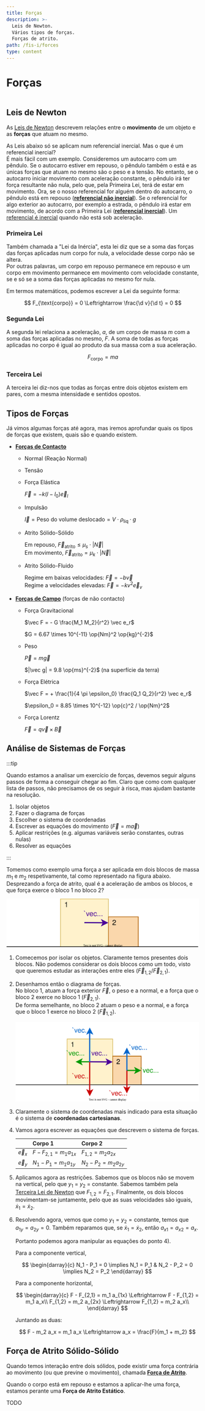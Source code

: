 ```yaml
---
title: Forças
description: >-
  Leis de Newton.
  Vários tipos de forças.
  Forças de atrito.
path: /fis-i/forces
type: content
---
```


# Forças

```toc

```

## Leis de Newton

As [Leis de Newton](https://en.wikipedia.org/wiki/Newton%27s_laws_of_motion)
descrevem relações entre o **movimento** de um objeto e as **forças** que atuam no mesmo.

As Leis abaixo só se aplicam num referencial inercial. Mas o que é um referencial inercial?  
É mais fácil com um exemplo. Consideremos um autocarro com um pêndulo.
Se o autocarro estiver em repouso, o pêndulo também o está
e as únicas forças que atuam no mesmo são o peso e a tensão.
No entanto, se o autocarro iniciar movimento com aceleração constante,
o pêndulo irá ter força resultante não nula, pelo que, pela Primeira Lei,
terá de estar em movimento.
Ora, se o nosso referencial for alguém dentro do autocarro,
o pêndulo está em repouso ([**referencial não inercial**](color:red)).
Se o referencial for algo exterior ao autocarro, por exemplo a estrada,
o pêndulo irá estar em movimento, de acordo com a Primeira Lei ([**referencial inercial**](color:green)).
Um [referencial é inercial](https://en.wikipedia.org/wiki/Inertial_frame_of_reference) quando não está sob
aceleração.

### Primeira Lei

Também chamada a "Lei da Inércia", esta lei diz que se a soma das forças das forças
aplicadas num corpo for nula, a velocidade desse corpo não se altera.  
Por outras palavras, um corpo em repouso permanece em repouso e um corpo em movimento
permanece em movimento com velocidade constante, se e só se a soma das forças
aplicadas no mesmo for nula.

Em termos matemáticos, podemos escrever a Lei da seguinte forma:

$$
F_{\text{corpo}} = 0 \Leftrightarrow \frac{\d v}{\d t} = 0
$$

### Segunda Lei

A segunda lei relaciona a aceleração, $a$, de um corpo de massa $m$ com a soma das forças aplicadas no mesmo, $F$.
A soma de todas as forças aplicadas no corpo é igual ao produto da sua massa com a sua aceleração.

$$
F_{\text{corpo}} = ma
$$

### Terceira Lei

A terceira lei diz-nos que todas as forças entre dois objetos existem em pares, com a mesma intensidade e sentidos opostos.

## Tipos de Forças

Já vimos algumas forças até agora, mas iremos aprofundar quais os tipos de forças que existem, quais são e quando existem.

- [**Forças de Contacto**](color:yellow)

  - Normal (Reação Normal)
  - Tensão
  - Força Elástica

    $\vec F = -k(l-l_0) \vec e_l$

  - Impulsão

    $\vec I = \text{Peso do volume deslocado} = V \cdot \rho_{\text{liq}} \cdot g$

  - Atrito Sólido-Sólido

    Em repouso, $\vec F_{\text{atrito}} \leq \mu_s \cdot |\vec N|$  
    Em movimento, $\vec F_{\text{atrito}} = \mu_k \cdot |\vec N|$

  - Atrito Sólido-Fluido

    Regime em baixas velocidades: $\vec F = - b\vec v$  
    Regime a velocidades elevadas: $\vec F = -k v^2 \vec e_v$

- [**Forças de Campo**](color:green) (forças de não contacto)

  - Força Gravitacional

    $\vec F = - G \frac{M_1 M_2}{r^2} \vec e_r$

    $G = 6.67 \times 10^{-11} \op{Nm}^2 \op{kg}^{-2}$

  - Peso

    $\vec P = m \vec g$

    $|\vec g| = 9.8 \op{ms}^{-2}$ (na superfície da terra)

  - Força Elétrica

    $\vec F = + \frac{1}{4 \pi \epsilon_0} \frac{Q_1 Q_2}{r^2} \vec e_r$

    $\epsilon_0 = 8.85 \times 10^{-12} \op{c}^2 / \op{Nm}^2$

  - Força Lorentz

    $\vec F = q \vec v \times \vec B$

## Análise de Sistemas de Forças

:::tip

Quando estamos a analisar um exercício de forças, devemos seguir alguns passos de forma a conseguir chegar ao fim.
Claro que como com qualquer lista de passos, não precisamos de os seguir à risca, mas ajudam bastante na resolução.

1. Isolar objetos
2. Fazer o diagrama de forças
3. Escolher o sistema de coordenadas
4. Escrever as equações do movimento ($\vec F = m \vec a$)
5. Aplicar restrições (e.g. algumas variáveis serão constantes, outras nulas)
6. Resolver as equações

:::

Tomemos como exemplo uma força a ser aplicada em dois blocos de massa $m_1$ e $m_2$
respetivamente, tal como representado na figura abaixo.
Desprezando a força de atrito, qual é a aceleração de ambos os blocos,
e que força exerce o bloco 1 no bloco 2?

![Bloco 1 e Bloco 2, com uma força F aplicada no bloco 1](./assets/0003-force-systems-blocks-with-force-f.svg#dark=3)

1. Comecemos por isolar os objetos. Claramente temos presentes dois blocos.
   Não podemos considerar os dois blocos como um todo, visto que queremos estudar
   as interações entre eles ($\vec F_{1,2}$/$\vec F_{2,1}$).
2. Desenhamos então o diagrama de forças.  
   No bloco 1, atuam a força exterior $\vec F$, o peso e a normal, e a força que
   o bloco 2 exerce no bloco 1 ($\vec F_{2,1}$).  
   De forma semelhante, no bloco 2 atuam o peso e a normal, e a força que o
   bloco 1 exerce no bloco 2 ($\vec F_{1,2}$).

   ![Diagrama de Forças](./assets/0003-force-systems-blocks-force-diagram.svg#dark=3)

3. Claramente o sistema de coordenadas mais indicado para esta situação é o sistema de **coordenadas cartesianas**.
4. Vamos agora escrever as equações que descrevem o sistema de forças.

   |            | Corpo 1                    | Corpo 2                  |
   | ---------- | -------------------------- | ------------------------ |
   | $\vec e_x$ | $F - F_{2,1} = m_1 a_{1x}$ | $F_{1,2} = m_2 a_{2x}$   |
   | $\vec e_y$ | $N_1 - P_1 = m_1 a_{1y}$   | $N_2 - P_2 = m_2 a_{2y}$ |

5. Aplicamos agora as restrições. Sabemos que os blocos não se movem na vertical, pelo que $y_1~=~y_2~=~\text{constante}$.
   Sabemos também pela [Terceira Lei de Newton](#terceira-lei) que $F_{1,2} = F_{2,1}$.
   Finalmente, os dois blocos movimentam-se juntamente, pelo que as suas velocidades são iguais, $\dot x_1 = \dot x_2$.
6. Resolvendo agora, vemos que como $y_1 = y_2 = \text{constante}$, temos que $a_{1y} = a_{2y} = 0$.
   Também reparamos que, se $\dot x_1 = \dot x_2$, então $a_{x1} = a_{x2} = a_x$.

   Portanto podemos agora manipular as equações do ponto 4).

   Para a componente vertical,

   $$
   \begin{darray}{c}
   N_1 - P_1 = 0 \implies N_1 = P_1 & N_2 - P_2 = 0 \implies N_2 = P_2
   \end{darray}
   $$

   Para a componente horizontal,

   $$
   \begin{darray}{c}
   F - F_{2,1} = m_1 a_{1x} \Leftrightarrow F - F_{1,2} = m_1 a_x\\
   F_{1,2} = m_2 a_{2x} \Leftrightarrow F_{1,2} = m_2 a_x\\
   \end{darray}
   $$

   Juntando as duas:

   $$
   F - m_2 a_x = m_1 a_x \Leftrightarrow a_x = \frac{F}{m_1 + m_2}
   $$

## Força de Atrito Sólido-Sólido

Quando temos interação entre dois sólidos, pode existir uma força contrária ao movimento (ou que previne o movimento),
chamada [**Força de Atrito**](color:orange).

Quando o corpo está em repouso e estamos a aplicar-lhe uma força, estamos perante uma **Força de Atrito Estático**.

TODO
